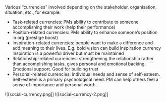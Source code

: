 Various “currencies” involved depending on the stakeholder, organisation, situation, etc., for example:
- Task-related currencies: PMs ability to contribute to someone accomplishing their work (help their performance) 
- Position-related currencies: PMs ability to enhance someone’s position in org (prestige boost)
- Inspiration-related currencies: people want to make a difference and add meaning to their lives. E.g. bold vision can build inspiration currency Inspiration is a powerful driver but must be maintained 
- Relationship-related currencies: strengthening the relationship rather than accomplishing tasks, gives personal and emotional backing. Emotional support. Good for building trust
- Personal-related currencies: individual needs and sense of self-esteem. Self-esteem is a primary psychological need. PM can help others feel a sense of importance and personal worth.

![[social-currency.png]]
![[social-currency-2.png]]